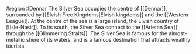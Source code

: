 #region #Dennar 
The Silver Sea occupies the centre of [[Dennar]], surrounded by [[Elvish Free Kingdoms|Elvish kingdoms]] and the [[Western League]]. At the centre of the sea is a large island, the Elvish country of [[Isle-Nasir]]. To its south, the Silver Sea connect to the [[Arietan Sea]] through the [[Glimmering Straits]]. The Silver Sea is famous for the almost-metallic shine of its waters, and is a famous destination that attracts wealthy tourists. 